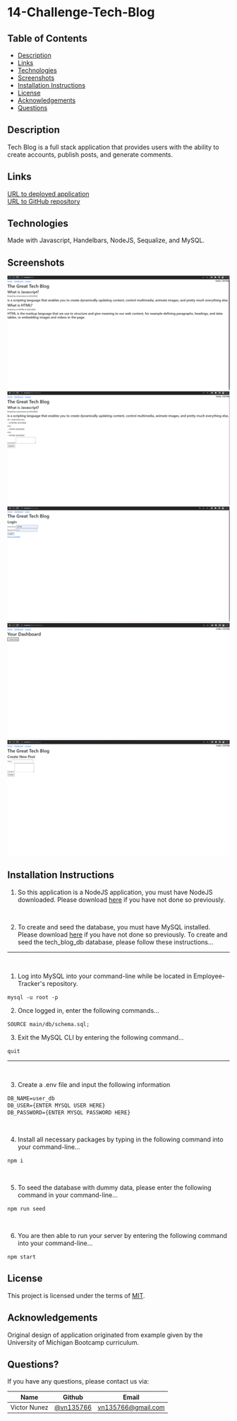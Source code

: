 # 14-Challenge-Tech-Blog


## Table of Contents
- [Description](#Description)
- [Links](#Links)
- [Technologies](#Technologies)
- [Screenshots](#Screenshots)
- [Installation Instructions](#Installation-Instructions)
- [License](#License)
- [Acknowledgements](#Acknowledgements)
- [Questions](#Questions)

## Description

Tech Blog is a full stack application that provides users with the ability to create accounts, publish posts, and generate comments. 

## Links
[URL to deployed application](https://polar-taiga-62842.herokuapp.com/)<br>
[URL to GitHub repository](https://github.com/VN135766/14-Challenge-Tech-Blog)

## Technologies
Made with Javascript, Handelbars, NodeJS, Sequalize, and MySQL.

## Screenshots
![webpage screenshot](./public/images/Screenshot%20(63).png)
![webpage screenshot](./public/images/Screenshot%20(64).png)
![webpage screenshot](./public/images/Screenshot%20(65).png)
![webpage screenshot](./public/images/Screenshot%20(66).png)
![webpage screenshot](./public/images/Screenshot%20(67).png)

## Installation Instructions

1. So this application is a NodeJS application, you must have NodeJS downloaded. Please download [here](https://nodejs.org/en/download/) if you have not done so previously.

<br>

2. To create and seed the database, you must have MySQL installed.  Please download [here](https://www.mysql.com/downloads/) if you have not done so previously.  To create and seed the tech_blog_db database, please follow these instructions...
<hr>
<br>

1. Log into MySQL into your command-line while be located in Employee-Tracker's repository.
```
mysql -u root -p
```
2. Once logged in, enter the following commands...
```
SOURCE main/db/schema.sql;
```
3. Exit the MySQL CLI by entering the following command...
```
quit
```

<hr>
<br>

3. Create a .env file and input the following information
```
DB_NAME=user_db
DB_USER={ENTER MYSQL USER HERE}
DB_PASSWORD={ENTER MYSQL PASSWORD HERE}
```

<br>

4. Install all necessary packages by typing in the following command into your command-line...
```
npm i
```
<br>

5. To seed the database with dummy data, please enter the following command in your command-line...
```
npm run seed
```
<br>

6. You are then able to run your server by entering the following command into your command-line...
```
npm start
```

## License

This project is licensed under the terms of [MIT](https://opensource.org/licenses/MIT).

## Acknowledgements
Original design of application originated from example given by the University of Michigan Bootcamp curriculum. 
## Questions?

If you have any questions, please contact us via:

| Name | Github | Email |
| ----------- | ----------- | ----------- |
| Victor Nunez | [@vn135766](https://github.com/VN135766) | vn135766@gmail.com |

